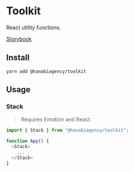 # Toolkit

React utility functions.

[Storybook](http://toolkit.hanabi.agency/)

## Install

```
yarn add @hanabiagency/toolkit
```

## Usage

### Stack
> Requires Emotion and React.

```js
import { Stack } from "@hanabiagency/toolkit";

function App() {
  <Stack>
    ...
  </Stack>
}
```

